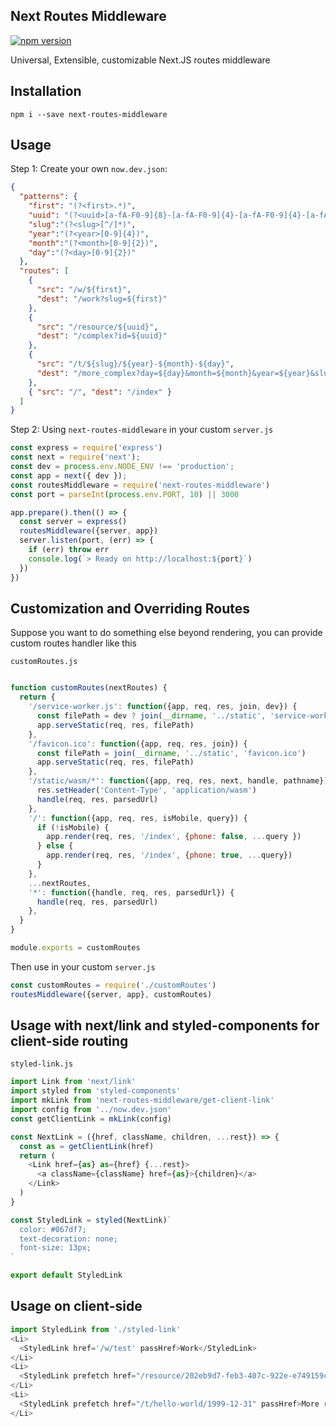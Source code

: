 ## Next Routes Middleware

[![npm version](https://d25lcipzij17d.cloudfront.net/badge.svg?id=js&type=6&v=2.0.0&x2=0)](https://www.npmjs.com/package/next-routes-middleware)

Universal, Extensible, customizable Next.JS routes middleware

## Installation

```
npm i --save next-routes-middleware
```

## Usage

Step 1: Create your own `now.dev.json`:

```json
{
  "patterns": {
    "first": "(?<first>.*)",
    "uuid": "(?<uuid>[a-fA-F0-9]{8}-[a-fA-F0-9]{4}-[a-fA-F0-9]{4}-[a-fA-F0-9]{4}-[a-fA-F0-9]{12}){1}",
    "slug":"(?<slug>[^/]*)",
    "year":"(?<year>[0-9]{4})",
    "month":"(?<month>[0-9]{2})",
    "day":"(?<day>[0-9]{2})"
  },
  "routes": [
    { 
      "src": "/w/${first}", 
      "dest": "/work?slug=${first}" 
    },
    { 
      "src": "/resource/${uuid}", 
      "dest": "/complex?id=${uuid}" 
    },
    { 
      "src": "/t/${slug}/${year}-${month}-${day}", 
      "dest": "/more_complex?day=${day}&month=${month}&year=${year}&slug=${slug}" 
    },
    { "src": "/", "dest": "/index" }
  ]
}
```

Step 2: Using `next-routes-middleware` in your custom `server.js`

```js
const express = require('express')
const next = require('next');
const dev = process.env.NODE_ENV !== 'production';
const app = next({ dev });
const routesMiddleware = require('next-routes-middleware')
const port = parseInt(process.env.PORT, 10) || 3000

app.prepare().then(() => {
  const server = express()
  routesMiddleware({server, app})
  server.listen(port, (err) => {
    if (err) throw err
    console.log(`> Ready on http://localhost:${port}`)
  })
})

```

## Customization and Overriding Routes

Suppose you want to do something else beyond rendering, you can provide custom routes handler like this

`customRoutes.js`
```js

function customRoutes(nextRoutes) {
  return {
    '/service-worker.js': function({app, req, res, join, dev}) {
      const filePath = dev ? join(__dirname, '../static', 'service-worker.dev.js'): join(__dirname, '../static', 'service-worker.js')
      app.serveStatic(req, res, filePath)
    },
    '/favicon.ico': function({app, req, res, join}) {
      const filePath = join(__dirname, '../static', 'favicon.ico')
      app.serveStatic(req, res, filePath)
    },
    '/static/wasm/*': function({app, req, res, next, handle, pathname}) {
      res.setHeader('Content-Type', 'application/wasm')
      handle(req, res, parsedUrl)
    },    
    '/': function({app, req, res, isMobile, query}) {
      if (!isMobile) {
        app.render(req, res, '/index', {phone: false, ...query })
      } else {
        app.render(req, res, '/index', {phone: true, ...query})
      }
    },    
    ...nextRoutes,
    '*': function({handle, req, res, parsedUrl}) {
      handle(req, res, parsedUrl)
    },
  }
}

module.exports = customRoutes
```

Then use in your custom `server.js`

```js
const customRoutes = require('./customRoutes')
routesMiddleware({server, app}, customRoutes)
```

## Usage with next/link and styled-components for client-side routing

`styled-link.js`
```js
import Link from 'next/link'
import styled from 'styled-components'
import mkLink from 'next-routes-middleware/get-client-link'
import config from '../now.dev.json'
const getClientLink = mkLink(config)

const NextLink = ({href, className, children, ...rest}) => {
  const as = getClientLink(href)
  return (
    <Link href={as} as={href} {...rest}>
      <a className={className} href={as}>{children}</a>
    </Link>
  )
}

const StyledLink = styled(NextLink)`
  color: #067df7;
  text-decoration: none;
  font-size: 13px;
`

export default StyledLink
```

## Usage on client-side

```js
import StyledLink from './styled-link'
<Li>
  <StyledLink href='/w/test' passHref>Work</StyledLink>
</Li>
<Li>
  <StyledLink prefetch href="/resource/202eb9d7-feb3-407c-922e-e749159cb3ec" passHref>Resource</StyledLink>
</Li>
<Li>
  <StyledLink prefetch href="/t/hello-world/1999-12-31" passHref>More resource</StyledLink>
</Li>
```
